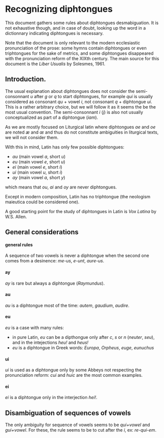 # Recognizing diphtongues

This document gathers some rules about diphtongues desmabiguation. It is not exhaustive though, and in case of doubt, looking up the word in a dictionnary indicating diphtongues is necessary.

Note that the document is only relevant to the modern ecclesiastic pronunciation of the prose: some hymns contain diphtongues or even triphtongues for the sake of metrics, and some diphtongues disappeared with the pronunciation reform of the XIXth century. The main source for this document is the *Liber Usualis* by Solesmes, 1961.

## Introduction.

The usual explanation about diphtongues does not consider the semi-consonnant *u* after *g* or *q* to start diphtongues, for example *qui* is usually considered as consonant *qu* + vowel *i*, not consonant *q* + diphtongue *ui*. This is a rather arbitrary choice, but we will follow it as it seems the be the most usual convention. The semi-consonnant *i* (*j*) is also not usually conceptualized as part of a diphtongue (*iam*).

As we are mostly focused on Liturgical latin where diphtongues *ae* and *oe* are noted *æ* and *œ* and thus do not constitute ambiguities in liturgical texts, we will not consider them.

With this in mind, Latin has only few possible diphtongues:

- *au* (main vowel *a*, short *u*)
- *eu* (main vowel *e*, short *u*)
- *ei* (main vowel *e*, short *i*)
- *ui* (main vowel *u*, short *i*)
- *ay* (main vowel *a*, short *y*)

which means that *ou*, *ai* and *oy* are never diphtongues.

Except in modern composition, Latin has no triphtongue (the neologism maieutica could be considered one).

A good starting point for the study of diphtongues in Latin is *Vox Latina* by W.S. Allen.

## General considerations

#### general rules

A sequence of two vowels is never a diphtongue when the second one comes from a desinence: *me-us*, *e-unt*, *aure-us*.

#### ay

*ay* is rare but always a diphtongue (*Raymundus*).

#### au

*au* is a diphtongue most of the time: *autem*, *gaudium*, *audire*.

#### eu

*eu* is a case with many rules:

- in pure Latin, *eu* can be a dipthongue only after *c*, *s* or *n* (*neuter*, *seu*), and in the intejections *heu!* and *heus!*
- *eu* is a diphtongue in Greek words: *Europa*, *Orpheus*, *euge*, *eunuchus*

#### ui

*ui* is used as a diphtongue only by some Abbeys not respecting the pronunciation reform: *cui* and *huic* are the most common examples.

#### ei

*ei* is a diphtongue only in the interjection *hei!*.


## Disambiguation of sequences of vowels

The only ambiguity for sequence of vowels seems to be *qui+vowel* and *gui+vowel*. For these, the rule seems to be to cut after the *i*, ex: *re-qui-em*.
